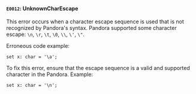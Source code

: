 #### `E0012`: UnknownCharEscape

This error occurs when a character escape sequence is used that is not recognized by Pandora's syntax. Pandora supported some character escape: `\n`, `\r`, `\t`, `\0`, `\\`, `\'`, `\"`.

Erroneous code example:
```
set x: char = '\a';
```

To fix this error, ensure that the escape sequence is a valid and supported character in the Pandora. Example:

```
set x: char = '\n';
```
